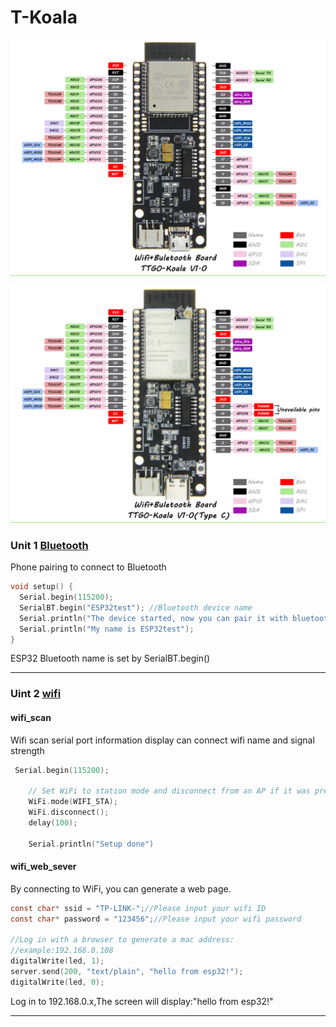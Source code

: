 # T-Koala

![image1](https://github.com/LilyGO/T-Koala/blob/master/image/T-Koala.jpg)

![image2](https://github.com/LilyGO/T-Koala/blob/master/image/T-Koalatypec.jpg)



### Unit 1 [Bluetooth](https://github.com/LilyGO/T-Koala/blob/master/Module_test/Bluetooth_test/Bluetooth_test.ino)

Phone pairing to connect to Bluetooth

```c
void setup() {
  Serial.begin(115200);
  SerialBT.begin("ESP32test"); //Bluetooth device name
  Serial.println("The device started, now you can pair it with bluetooth!");
  Serial.println("My name is ESP32test");
}
```
ESP32 Bluetooth name is set by SerialBT.begin()

---

### Uint 2 [wifi](https://github.com/LilyGO/T-Koala/tree/master/Module_test/Wifi_test_demo)

#### wifi_scan
Wifi scan serial port information display can connect wifi name and signal strength

```c
 Serial.begin(115200);

    // Set WiFi to station mode and disconnect from an AP if it was previously connected
    WiFi.mode(WIFI_STA);
    WiFi.disconnect();
    delay(100);

    Serial.println("Setup done")
```

#### wifi_web_sever

By connecting to WiFi, you can generate a web page.

```c
const char* ssid = "TP-LINK-";//Please input your wifi ID
const char* password = "123456";//Please input your wifi password

//Log in with a browser to generate a mac address:
//example:192.168.0.108
digitalWrite(led, 1);
server.send(200, "text/plain", "hello from esp32!");
digitalWrite(led, 0);
```
Log in to 192.168.0.x,The screen will display:"hello from esp32!"

---
